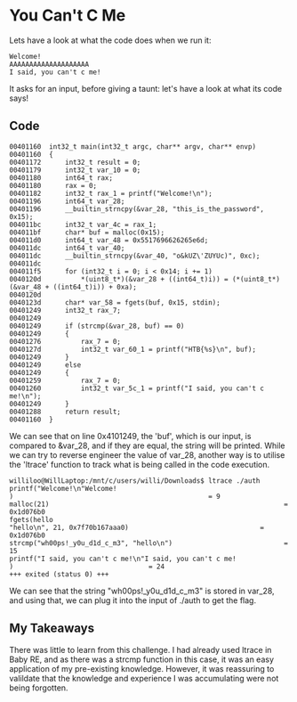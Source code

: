 # You Can't C Me
Lets have a look at what the code does when we run it:
```
Welcome!
AAAAAAAAAAAAAAAAAAAA
I said, you can't c me!
```
It asks for an input, before giving a taunt: let's have a look at what its code says!

## Code 
```
00401160  int32_t main(int32_t argc, char** argv, char** envp)
00401160  {
00401172      int32_t result = 0;
00401179      int32_t var_10 = 0;
00401180      int64_t rax;
00401180      rax = 0;
00401182      int32_t rax_1 = printf("Welcome!\n");
00401196      int64_t var_28;
00401196      __builtin_strncpy(&var_28, "this_is_the_password", 0x15);
004011bc      int32_t var_4c = rax_1;
004011bf      char* buf = malloc(0x15);
004011d0      int64_t var_48 = 0x5517696626265e6d;
004011dc      int64_t var_40;
004011dc      __builtin_strncpy(&var_40, "o&kUZ\'ZUYUc)", 0xc);
004011dc      
004011f5      for (int32_t i = 0; i < 0x14; i += 1)
0040120d          *(uint8_t*)(&var_28 + ((int64_t)i)) = (*(uint8_t*)(&var_48 + ((int64_t)i)) + 0xa);
0040120d      
0040123d      char* var_58 = fgets(buf, 0x15, stdin);
00401249      int32_t rax_7;
00401249      
00401249      if (strcmp(&var_28, buf) == 0)
00401249      {
00401276          rax_7 = 0;
0040127d          int32_t var_60_1 = printf("HTB{%s}\n", buf);
00401249      }
00401249      else
00401249      {
00401259          rax_7 = 0;
00401260          int32_t var_5c_1 = printf("I said, you can't c me!\n");
00401249      }
00401288      return result;
00401160  }
```
We can see that on line 0x4101249, the 'buf', which is our input, is compared to &var_28, and if they are equal, the string will be printed.
While we can try to reverse engineer the value of var_28, another way is to utilise the 'ltrace' function to track what is being called in the
code execution.
```
williloo@WillLaptop:/mnt/c/users/willi/Downloads$ ltrace ./auth
printf("Welcome!\n"Welcome!
)                                                 = 9
malloc(21)                                                           = 0x1d076b0
fgets(hello
"hello\n", 21, 0x7f70b167aaa0)                                 = 0x1d076b0
strcmp("wh00ps!_y0u_d1d_c_m3", "hello\n")                            = 15
printf("I said, you can't c me!\n"I said, you can't c me!
)                                  = 24
+++ exited (status 0) +++
```
We can see that the string "wh00ps!_y0u_d1d_c_m3" is stored in var_28, and using that, we can plug it into the input of ./auth to get the flag.

## My Takeaways
There was little to learn from this challenge. I had already used ltrace in Baby RE, and as there was a strcmp function in this case, 
it was an easy application of my pre-existing knowledge. However, it was reassuring to valildate that the knowledge and experience I was 
accumulating were not being forgotten.